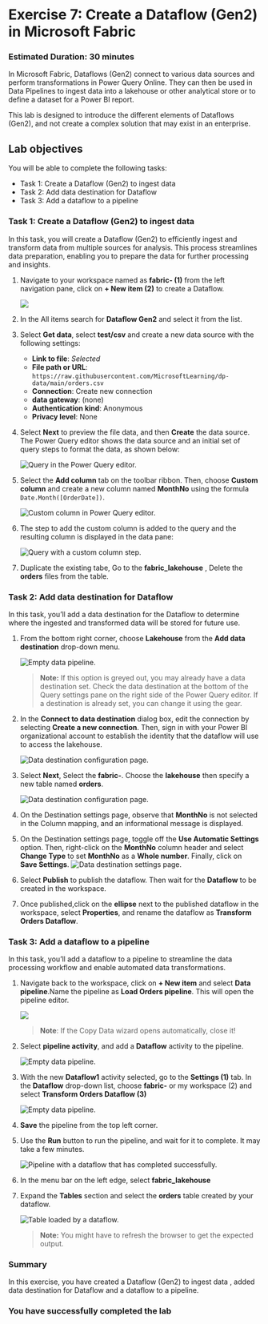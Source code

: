 # Exercise 7: Create a Dataflow (Gen2) in Microsoft Fabric

### Estimated Duration: 30 minutes

In Microsoft Fabric, Dataflows (Gen2) connect to various data sources and perform transformations in Power Query Online. They can then be used in Data Pipelines to ingest data into a lakehouse or other analytical store or to define a dataset for a Power BI report.

This lab is designed to introduce the different elements of Dataflows (Gen2), and not create a complex solution that may exist in an enterprise.

## Lab objectives

You will be able to complete the following tasks:

- Task 1: Create a Dataflow (Gen2) to ingest data
- Task 2: Add data destination for Dataflow
- Task 3: Add a dataflow to a pipeline

### Task 1: Create a Dataflow (Gen2) to ingest data

In this task, you will create a Dataflow (Gen2) to efficiently ingest and transform data from multiple sources for analysis. This process streamlines data preparation, enabling you to prepare the data for further processing and insights.

1. Navigate to your workspace named as **fabric-<inject key="DeploymentID" enableCopy="false"/> (1)** from the left navigation pane, click on **+ New item (2)** to create a Dataflow.

    ![](./Images/E1T1S2.png)

1. In the All items search for **Dataflow Gen2** and select it from the list.

1. Select **Get data**, select **test/csv** and create a new data source with the following settings:
    - **Link to file**: *Selected*
    - **File path or URL**: `https://raw.githubusercontent.com/MicrosoftLearning/dp-data/main/orders.csv`
    - **Connection**: Create new connection
    - **data gateway**: (none)
    - **Authentication kind**: Anonymous
    - **Privacy level**: None

1. Select **Next** to preview the file data, and then **Create** the data source. The Power Query editor shows the data source and an initial set of query steps to format the data, as shown below:

   ![Query in the Power Query editor.](./Images/fabric23.png)

1. Select the **Add column** tab on the toolbar ribbon. Then, choose **Custom column** and create a new column named **MonthNo** using the formula `Date.Month([OrderDate])`.

   ![Custom column in Power Query editor.](./Images/fabric24.png)

1. The step to add the custom column is added to the query and the resulting column is displayed in the data pane:

   ![Query with a custom column step.](./Images/lak4.png)

1. Duplicate the existing tabe, Go to the **fabric_lakehouse<inject key="DeploymentID" enableCopy="false"/>** , Delete the **orders** files from the table.

### Task 2: Add data destination for Dataflow

In this task, you’ll add a data destination for the Dataflow to determine where the ingested and transformed data will be stored for future use.

1. From the bottom right corner, choose **Lakehouse** from the **Add data destination** drop-down menu.

   ![Empty data pipeline.](./Images/35.png)

   >**Note:** If this option is greyed out, you may already have a data destination set. Check the data destination at the bottom of the Query settings pane on the right side of the Power Query editor. If a destination is already set, you can change it using the gear.

2. In the **Connect to data destination** dialog box, edit the connection by selecting **Create a new connection**. Then, sign in with your Power BI organizational account to establish the identity that the dataflow will use to access the lakehouse.

   ![Data destination configuration page.](./Images/lak1.png)

4. Select **Next**, Select the **fabric-<inject key="DeploymentID" enableCopy="false"/>**. Choose the **lakehouse** then specify a new table named **orders**.

   ![Data destination configuration page.](./Images/fabric26.png)

5. On the Destination settings page, observe that **MonthNo** is not selected in the Column mapping, and an informational message is displayed.
 
6. On the Destination settings page, toggle off the **Use Automatic Settings** option. Then, right-click on the **MonthNo** column header and select **Change Type** to set **MonthNo** as a **Whole number**. Finally, click on **Save Settings**.
    ![Data destination settings page.](./Images/lak2.png)

5. Select **Publish** to publish the dataflow. Then wait for the **Dataflow** to be created in the workspace.

6. Once published,click on the **ellipse** next to the published dataflow in the workspace, select **Properties**, and rename the dataflow as **Transform Orders Dataflow**.

### Task 3: Add a dataflow to a pipeline

In this task, you’ll add a dataflow to a pipeline to streamline the data processing workflow and enable automated data transformations.

1. Navigate back to the workspace, click on **+ New item** and select **Data pipeline**.Name the pipeline as **Load Orders pipeline**. This will open the pipeline editor.

    ![](./Images/E1T3S1.png)
  
   > **Note**: If the Copy Data wizard opens automatically, close it!

3. Select **pipeline activity**, and add a **Dataflow** activity to the pipeline.

   ![Empty data pipeline.](./Images/dataflow_1.png)

4. With the new **Dataflow1** activity selected, go to the **Settings (1)** tab. In the **Dataflow** drop-down list, choose **fabric-<inject key="DeploymentID" enableCopy="false"/>** or my workspace (2) and select **Transform Orders Dataflow (3)** 

   ![Empty data pipeline.](./Images/transform.png)
   
6. **Save** the pipeline from the top left corner.

7. Use the **Run** button to run the pipeline, and wait for it to complete. It may take a few minutes.

   ![Pipeline with a dataflow that has completed successfully.](./Images/lak8.png)

8. In the menu bar on the left edge, select **fabric_lakehouse<inject key="DeploymentID" enableCopy="false"/>**

9. Expand the **Tables** section and select the **orders** table created by your dataflow.

   ![Table loaded by a dataflow.](./Images/orders_1.png)

   >**Note:** You might have to refresh the browser to get the expected output.

### Summary

In this exercise, you have created a Dataflow (Gen2) to ingest data , added data destination for Dataflow and a dataflow to a pipeline.

### You have successfully completed the lab

